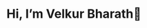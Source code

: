 <h1>Hi, I’m Velkur Bharath<g-emoji class="g-emoji" alias="wave" fallback-src="https://github.githubassets.com/images/icons/emoji/unicode/1f44b.png">👋</g-emoji></h1>
<!---<h2>I am an open source contributor and programmer<br>I widely create C++ and python programs<br>I created and Developed games, using C# and Unity</h2>--->
<h2><!---I’m currently working on Data Structures and Algorithms<br>I’m currently learning React js</h2>--->

<!--<h4>My games : https://velkur.itch.io/</h4>
<!---
<h3>I’m looking to collaborate on any project that includes Data Structures /Algorithms /MySQL</h3>
Velkur-Bharath/Velkur-Bharath is a ✨ special ✨ repository because its `README.md` (this file) appears on your GitHub profile.
You can click the Preview link to take a look at your changes.
--->
